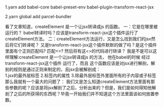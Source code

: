 1.yarn add babel-core babel-preset-env babel-plugin-transform-react-jsx

2.yarn global add parcel-bundler
  


看了文章知道，createElement 是一个让jsx转译成js 的函数。
一：它是在哪里被运行的？ babel转译时吗？应该是transform-react-jsx这个插件运行了createElement方法。
二：createElement方法运行，又是怎么找到我们的jsx然后将它们转译呢？ 又是transform-react-jsx这个插件默默的做了吗？是这个插件里面有个正则匹配吗? 匹配<>? 然后将有这<>的代码进行转译？
我是不是可以这样理解:createElement 是一个让jsx转译成js 的方法， 他在babel的时候 经过transform-react-jsx这个插件 运行了，而且 这个函数应该是对jsx进行解剖，解剖的规则是通过正则来制定的，且jsx会被解剖成：            
1.jsx的最外层标签 
2.标签内的属性 
3.除最外层标签外里面所有的子内容或子标签
那么我就有一个最大的问题了：
我们又是怎么知道createElement方法里面有那些参数的呢？应该是将jsx解剖了之后，分析出来的？但是，我们是如何得知他解剖了之后的所获得的东西呢？毕竟一开始我们并不知道这个方法里面该如何放置参数。
